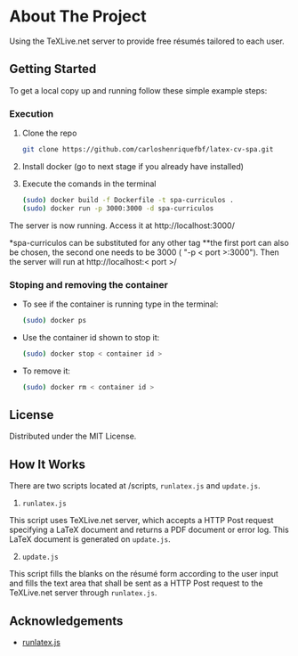 # About The Project

Using the TeXLive.net server to provide free résumés tailored to each user.

## Getting Started

To get a local copy up and running follow these simple example steps:

### Execution 

1. Clone the repo
   ```sh
   git clone https://github.com/carloshenriquefbf/latex-cv-spa.git
   ```
   
2. Install docker (go to next stage if you already have installed)


3. Execute the comands in the terminal 
   ```sh
   (sudo) docker build -f Dockerfile -t spa-curriculos . 
   (sudo) docker run -p 3000:3000 -d spa-curriculos
   ```
The server is now running. Access it at http://localhost:3000/

*spa-curriculos can be substituted for any other tag
**the first port can also be chosen, the second one needs to be 3000 ( "-p < port >:3000"). Then the server will run at http://localhost:< port >/


### Stoping and removing the container

* To see if the container is running type in the terminal:
    ```sh
   (sudo) docker ps
   ```

* Use the container id shown to stop it:
   ```sh
   (sudo) docker stop < container id > 
   ```

* To remove it:
   ```sh
   (sudo) docker rm < container id > 
   ```

## License

Distributed under the MIT License.

## How It Works

There are two scripts located at /scripts, ```runlatex.js``` and ```update.js```. 

1. ```runlatex.js```

This script uses TeXLive.net server, which accepts a HTTP Post request specifying a LaTeX document and returns a PDF document or error log. This LaTeX document is generated on ```update.js```.

2. ```update.js```

This script fills the blanks on the résumé form according to the user input and fills the text area that shall be sent as a HTTP Post request to the TeXLive.net server through ```runlatex.js```. 

## Acknowledgements

* [runlatex.js](https://github.com/learnlatex/learnlatex.github.io)
